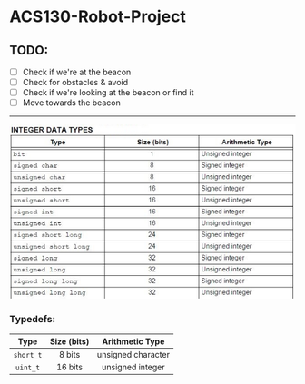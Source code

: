 # ACS130-Robot-Project

## TODO:

- [ ] Check if we're at the beacon
- [ ] Check for obstacles & avoid
- [ ] Check if we're looking at the beacon or find it
- [ ] Move towards the beacon

---

![Table of the lengths of data types for the chip (from [stackoverflow](https://stackoverflow.com/questions/1706933/mplab-ide-data-type-sizes))](resources/mplabx_type_sizes.jpg)

### Typedefs:

| Type | Size (bits) | Arithmetic Type |
| :---: | :---: | :---: |
| `short_t` | 8 bits      | unsigned character |
| `uint_t` | 16 bits      | unsigned integer |
